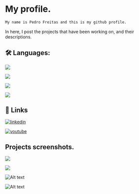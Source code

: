 
# My profile.

```bash
My name is Pedro Freitas and this is my github profile.
```
In here, I post the projects that have been working on, and their descriptions.


## 🛠 Languages:

![](https://img.shields.io/badge/-C++-white?logo=c%2B%2B&logoColor=purple&style=flat)

![](https://img.shields.io/badge/-python-white?logo=python&logoColor=blue&style=flat)

![](https://img.shields.io/badge/-HTML-white?logo=html5&logoColor=orange&style=flat)

![](https://img.shields.io/badge/-CSS-white?logo=css3&logoColor=blue&style=flat)


## 🔗 Links
[![linkedin](https://img.shields.io/badge/linkedin-0A66C2?style=for-the-badge&logo=linkedin&logoColor=white)](https://www.linkedin.com/in/pedro-freitas-9b530624b/)

[![youtube](https://img.shields.io/badge/Youtube-0A66C2?style=for-the-badge&color=white&logo=youtube&logoColor=red)](https://www.youtube.com/channel/UCGT1t-GkbGRFpS6VqNRj8Dg)



## Projects screenshots.

![](https://i.imgur.com/vDCmxaK.png)

![](https://i.imgur.com/qt374J5.png)

![Alt text](https://i.imgur.com/r1JDL8I.png "Player running from forest wolfs")

![Alt text](https://i.imgur.com/VoHtPEI.png "Water Priestess getting hit by meteor")
